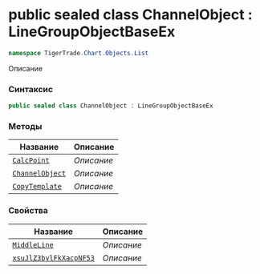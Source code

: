 
# public sealed class ChannelObject : LineGroupObjectBaseEx
```csharp
namespace TigerTrade.Chart.Objects.List
```



Описание

### Синтаксис
```csharp
public sealed class ChannelObject : LineGroupObjectBaseEx
```


### Методы
| Название | Описание |
| --- | --- |
| [`CalcPoint`](./ChannelObject.cs/Методы/CalcPoint.md) | *Описание* |
| [`ChannelObject`](./ChannelObject.cs/Методы/ChannelObject.md) | *Описание* |
| [`CopyTemplate`](./ChannelObject.cs/Методы/CopyTemplate.md) | *Описание* |

### Свойства
| Название | Описание |
| --- | --- |
| [`MiddleLine`](./ChannelObject.cs/Свойства/MiddleLine.md) | *Описание* |
| [`xsuJlZ3bylFkXacpNF53`](./ChannelObject.cs/Свойства/xsuJlZ3bylFkXacpNF53.md) | *Описание* |




